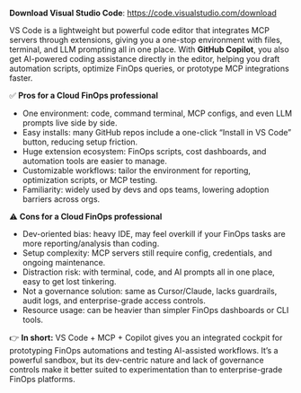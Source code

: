 **Download Visual Studio Code**: https://code.visualstudio.com/download

VS Code is a lightweight but powerful code editor that integrates MCP servers through extensions, giving you a one-stop environment with files, terminal, and LLM prompting all in one place. With **GitHub Copilot**, you also get AI-powered coding assistance directly in the editor, helping you draft automation scripts, optimize FinOps queries, or prototype MCP integrations faster.

✅ **Pros for a Cloud FinOps professional**
- One environment: code, command terminal, MCP configs, and even LLM prompts live side by side.
- Easy installs: many GitHub repos include a one-click “Install in VS Code” button, reducing setup friction.
- Huge extension ecosystem: FinOps scripts, cost dashboards, and automation tools are easier to manage.
- Customizable workflows: tailor the environment for reporting, optimization scripts, or MCP testing.
- Familiarity: widely used by devs and ops teams, lowering adoption barriers across orgs.

⚠️ **Cons for a Cloud FinOps professional**
- Dev-oriented bias: heavy IDE, may feel overkill if your FinOps tasks are more reporting/analysis than coding.
- Setup complexity: MCP servers still require config, credentials, and ongoing maintenance.
- Distraction risk: with terminal, code, and AI prompts all in one place, easy to get lost tinkering.
- Not a governance solution: same as Cursor/Claude, lacks guardrails, audit logs, and enterprise-grade access controls.
- Resource usage: can be heavier than simpler FinOps dashboards or CLI tools.



👉 **In short:** VS Code + MCP + Copilot gives you an integrated cockpit for prototyping FinOps automations and testing AI-assisted workflows. It’s a powerful sandbox, but its dev-centric nature and lack of governance controls make it better suited to experimentation than to enterprise-grade FinOps platforms.
